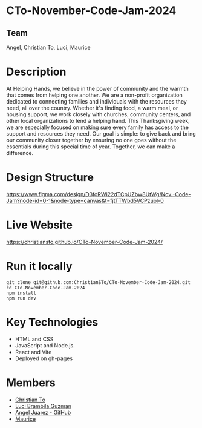 # CTo-November-Code-Jam-2024

## Team

Angel, Christian To, Luci, Maurice

# Description

At Helping Hands, we believe in the power of community and the warmth that comes from helping one another. We are a non-profit organization dedicated to connecting families and individuals with the resources they need, all over the country. Whether it's finding food, a warm meal, or housing support, we work closely with churches, community centers, and other local organizations to lend a helping hand. This Thanksgiving week, we are especially focused on making sure every family has access to the support and resources they need. Our goal is simple: to give back and bring our community closer together by ensuring no one goes without the essentials during this special time of year. Together, we can make a difference.

# Design Structure

https://www.figma.com/design/D3foRWi22dTCpUZbw8UtWg/Nov.-Code-Jam?node-id=0-1&node-type=canvas&t=fjtTTWbd5VCPzuol-0

# Live Website

https://christiansto.github.io/CTo-November-Code-Jam-2024/

# Run it locally

```
git clone git@github.com:ChristianSTo/CTo-November-Code-Jam-2024.git
cd CTo-November-Code-Jam-2024
npm install
npm run dev

```

# Key Technologies

- HTML and CSS
- JavaScript and Node.js.
- React and Vite
- Deployed on gh-pages

# Members

- [Christian To](https://github.com/ChristianSTo)
- [Luci Brambila Guzman](https://github.com/Lu-guzman)
- [Angel Juarez - GitHub](https://github.com/ajuarezse)
- [Maurice](https://github.com/Maurice284)
